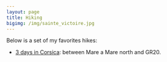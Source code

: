 ```yaml
---
layout: page
title: Hiking
bigimg: /img/sainte_victoire.jpg
---
```


Below is a set of my favorites hikes:
- [3 days in Corsica](https://www.jscholler.com/pages/corsica2019/): between Mare a Mare north and GR20.
